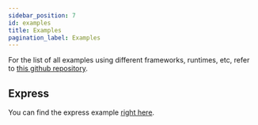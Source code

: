 ```yaml
---
sidebar_position: 7
id: examples
title: Examples
pagination_label: Examples
---
```


For the list of all examples using different frameworks, runtimes, etc, refer to [this github repository](https://github.com/actuatorjs/examples).

## Express

You can find the express example [right here](https://github.com/actuatorjs/express-example).
